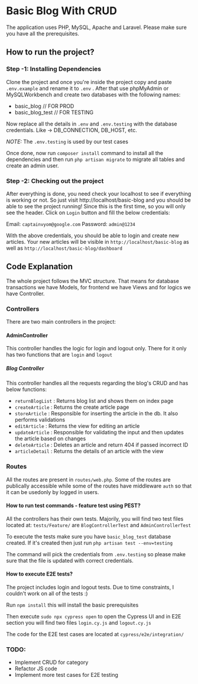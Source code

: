 # Basic Blog With CRUD

The application uses PHP, MySQL, Apache and Laravel. Please make sure you have all the prerequisites.

## How to run the project?

### Step -1: Installing Dependencies

Clone the project and once you're inside the project copy and paste `.env.example` and rename it to `.env` . After that use phpMyAdmin or MySQLWorkbench and create two databases with the following names:

* basic_blog // FOR PROD
* basic_blog_test // FOR TESTING

Now replace all the details in `.env` and `.env.testing` with the database credentials. Like -> DB_CONNECTION, DB_HOST, etc.

*NOTE:* The `.env.testing` is used by our test cases

Once done, now run `composer install` command to install all the dependencies and then run `php artisan migrate` to migrate all tables and create an admin user.

### Step -2: Checking out the project

After everything is done, you need check your localhost to see if everything is working or not. So just visit http://localhost/basic-blog and you should be able to see the project running! Since this is the first time, so you will only see the header. Click on `Login` button and fill the below credentials:

Email: `captainvyom@google.com`
Password: `admin@1234`

With the above credentials, you should be able to login and create new articles. Your new articles will be visible in `http://localhost/basic-blog` as well as `http://localhost/basic-blog/dashboard`

## Code Explanation

The whole project follows the MVC structure. That means for database transactions we have Models, for frontend we have Views and for logics we have Controller.

### Controllers

There are two main controllers in the project:

#### AdminController

This controller handles the logic for login and logout only. There for it only has two functions that are `login` and `logout`

##### Blog Controller

This controller handles all the requests regarding the blog's CRUD and has below functions:

* `returnBlogList` : Returns blog list and shows them on index page
* `createArticle` : Returns the create article page
* `storeArticle` : Responsible for inserting the article in the db. It also performs validations
* `editArticle` : Returns the view for editing an article
* `updateArticle` : Responsible for validating the input and then updates the article based on changes
* `deleteArticle` : Deletes an article and return 404 if passed incorrect ID
* `articleDetail` : Returns the details of an article with the view

### Routes

All the routes are present in `routes/web.php`. Some of the routes are publically accessible while some of the routes have middleware `auth` so that it can be usedonly by logged in users.

#### How to run test commands - feature test using PEST?

All the controllers has their own tests. Majorily, you will find two test files located at: `tests/Feature/` are `BlogControllerTest` and `AdminControllerTest`

To execute the tests make sure you have `basic_blog_test` database created. If it's created then just run `php artisan test --env=testing`

The command will pick the credentials from `.env.testing` so please make sure that the file is updated with correct credentials.
  

#### How to execute E2E tests?

The project includes login and logout tests. Due to time constraints, I couldn't work on all of the tests :)

Run `npm install` this will install the basic prerequisites

Then execute `sudo npx cypress open` to open the Cypress UI and in E2E section you will find two files `login.cy.js` and `logout.cy.js`

The code for the E2E test cases are located at `cypress/e2e/integration/`

### TODO:
* Implement CRUD for category
* Refactor JS code
* Implement more test cases for E2E testing
